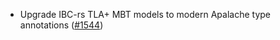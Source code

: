 *   Upgrade IBC-rs TLA+ MBT models to modern Apalache type annotations
    ([#1544](https://github.com/informalsystems/ibc-rs/issues/1544))
